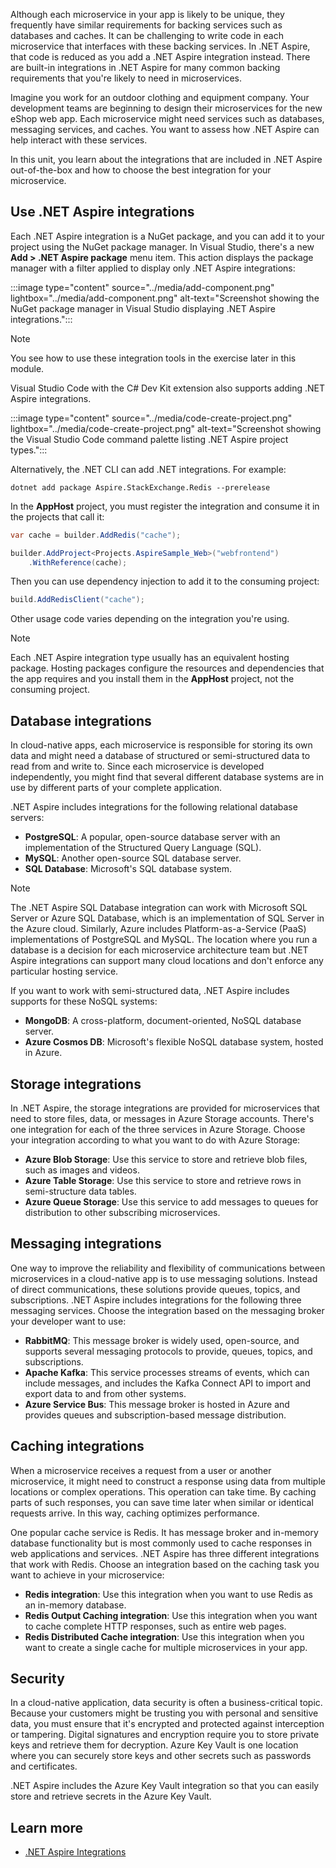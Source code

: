 Although each microservice in your app is likely to be unique, they frequently have similar requirements for backing services such as databases and caches. It can be challenging to write code in each microservice that interfaces with these backing services. In .NET Aspire, that code is reduced as you add a .NET Aspire integration instead. There are built-in integrations in .NET Aspire for many common backing requirements that you're likely to need in microservices.

Imagine you work for an outdoor clothing and equipment company. Your development teams are beginning to design their microservices for the new eShop web app. Each microservice might need services such as databases, messaging services, and caches. You want to assess how .NET Aspire can help interact with these services.

In this unit, you learn about the integrations that are included in .NET Aspire out-of-the-box and how to choose the best integration for your microservice.

## Use .NET Aspire integrations

Each .NET Aspire integration is a NuGet package, and you can add it to your project using the NuGet package manager. In Visual Studio, there's a new **Add > .NET Aspire package** menu item. This action displays the package manager with a filter applied to display only .NET Aspire integrations:

:::image type="content" source="../media/add-component.png" lightbox="../media/add-component.png" alt-text="Screenshot showing the NuGet package manager in Visual Studio displaying .NET Aspire integrations.":::

> [!NOTE]
> You see how to use these integration tools in the exercise later in this module.

Visual Studio Code with the C# Dev Kit extension also supports adding .NET Aspire integrations.

:::image type="content" source="../media/code-create-project.png" lightbox="../media/code-create-project.png" alt-text="Screenshot showing the Visual Studio Code command palette listing .NET Aspire project types.":::

Alternatively, the .NET CLI can add .NET integrations. For example:

```dotnetcli
dotnet add package Aspire.StackExchange.Redis --prerelease
```

In the **AppHost** project, you must register the integration and consume it in the projects that call it:

```csharp
var cache = builder.AddRedis("cache");

builder.AddProject<Projects.AspireSample_Web>("webfrontend")
    .WithReference(cache);
```

Then you can use dependency injection to add it to the consuming project:

```csharp
build.AddRedisClient("cache");
```

Other usage code varies depending on the integration you're using.

> [!NOTE]
> Each .NET Aspire integration type usually has an equivalent hosting package. Hosting packages configure the resources and dependencies that the app requires and you install them in the **AppHost** project, not the consuming project.

## Database integrations

In cloud-native apps, each microservice is responsible for storing its own data and might need a database of structured or semi-structured data to read from and write to. Since each microservice is developed independently, you might find that several different database systems are in use by different parts of your complete application.

.NET Aspire includes integrations for the following relational database servers:

- **PostgreSQL**: A popular, open-source database server with an implementation of the Structured Query Language (SQL).
- **MySQL**: Another open-source SQL database server.
- **SQL Database**: Microsoft's SQL database system. 

> [!NOTE]
> The .NET Aspire SQL Database integration can work with Microsoft SQL Server or Azure SQL Database, which is an implementation of SQL Server in the Azure cloud. Similarly, Azure includes Platform-as-a-Service (PaaS) implementations of PostgreSQL and MySQL. The location where you run a database is a decision for each microservice architecture team but .NET Aspire integrations can support many cloud locations and don't enforce any particular hosting service.

If you want to work with semi-structured data, .NET Aspire includes supports for these NoSQL systems:

- **MongoDB**: A cross-platform, document-oriented, NoSQL database server.
- **Azure Cosmos DB**: Microsoft's flexible NoSQL database system, hosted in Azure.

## Storage integrations

In .NET Aspire, the storage integrations are provided for microservices that need to store files, data, or messages in Azure Storage accounts. There's one integration for each of the three services in Azure Storage. Choose your integration according to what you want to do with Azure Storage:

- **Azure Blob Storage**: Use this service to store and retrieve blob files, such as images and videos.
- **Azure Table Storage**: Use this service to store and retrieve rows in semi-structure data tables.
- **Azure Queue Storage**: Use this service to add messages to queues for distribution to other subscribing microservices.

## Messaging integrations

One way to improve the reliability and flexibility of communications between microservices in a cloud-native app is to use messaging solutions. Instead of direct communications, these solutions provide queues, topics, and subscriptions. .NET Aspire includes integrations for the following three messaging services. Choose the integration based on the messaging broker your developer want to use:

- **RabbitMQ**: This message broker is widely used, open-source, and supports several messaging protocols to provide, queues, topics, and subscriptions.
- **Apache Kafka**: This service processes streams of events, which can include messages, and includes the Kafka Connect API to import and export data to and from other systems.
- **Azure Service Bus**: This message broker is hosted in Azure and provides queues and subscription-based message distribution.

## Caching integrations

When a microservice receives a request from a user or another microservice, it might need to construct a response using data from multiple locations or complex operations. This operation can take time. By caching parts of such responses, you can save time later when similar or identical requests arrive. In this way, caching optimizes performance.

One popular cache service is Redis. It has message broker and in-memory database functionality but is most commonly used to cache responses in web applications and services. .NET Aspire has three different integrations that work with Redis. Choose an integration based on the caching task you want to achieve in your microservice:

- **Redis integration**: Use this integration when you want to use Redis as an in-memory database.
- **Redis Output Caching integration**: Use this integration when you want to cache complete HTTP responses, such as entire web pages.
- **Redis Distributed Cache integration**: Use this integration when you want to create a single cache for multiple microservices in your app.

## Security

In a cloud-native application, data security is often a business-critical topic. Because your customers might be trusting you with personal and sensitive data, you must ensure that it's encrypted and protected against interception or tampering. Digital signatures and encryption require you to store private keys and retrieve them for decryption. Azure Key Vault is one location where you can securely store keys and other secrets such as passwords and certificates. 

.NET Aspire includes the Azure Key Vault integration so that you can easily store and retrieve secrets in the Azure Key Vault.

## Learn more

- [.NET Aspire Integrations](/dotnet/aspire/get-started/aspire-overview#net-aspire-integrations)
